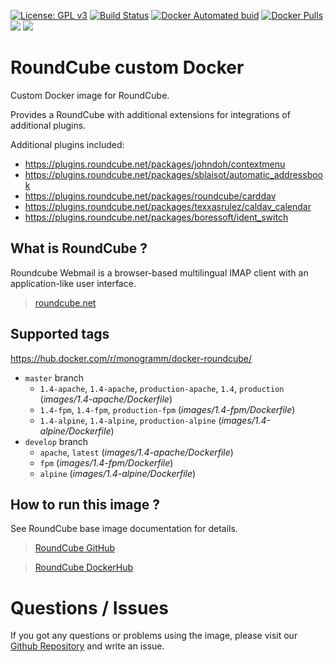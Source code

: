 
[uri_license]: http://www.gnu.org/licenses/gpl.html
[uri_license_image]: https://img.shields.io/badge/License-GPL%20v3-blue.svg

[![License: GPL v3][uri_license_image]][uri_license]
[![Build Status](https://travis-ci.org/Monogramm/docker-roundcube.svg)](https://travis-ci.org/Monogramm/docker-roundcube)
[![Docker Automated buid](https://img.shields.io/docker/cloud/build/monogramm/docker-roundcube.svg)](https://hub.docker.com/r/monogramm/docker-roundcube/)
[![Docker Pulls](https://img.shields.io/docker/pulls/monogramm/docker-roundcube.svg)](https://hub.docker.com/r/monogramm/docker-roundcube/)
[![](https://images.microbadger.com/badges/version/monogramm/docker-roundcube.svg)](https://microbadger.com/images/monogramm/docker-roundcube)
[![](https://images.microbadger.com/badges/image/monogramm/docker-roundcube.svg)](https://microbadger.com/images/monogramm/docker-roundcube)

# RoundCube custom Docker

Custom Docker image for RoundCube.

Provides a RoundCube with additional extensions for integrations of additional plugins.

Additional plugins included:
* https://plugins.roundcube.net/packages/johndoh/contextmenu
* https://plugins.roundcube.net/packages/sblaisot/automatic_addressbook
* https://plugins.roundcube.net/packages/roundcube/carddav
* https://plugins.roundcube.net/packages/texxasrulez/caldav_calendar
* https://plugins.roundcube.net/packages/boressoft/ident_switch

## What is RoundCube ?

Roundcube Webmail is a browser-based multilingual IMAP client with an application-like user interface.

> [roundcube.net](https://roundcube.net/)

## Supported tags

https://hub.docker.com/r/monogramm/docker-roundcube/

* `master` branch
    -	`1.4-apache`, `1.4-apache`, `production-apache`, `1.4`, `production` (*images/1.4-apache/Dockerfile*)
    -	`1.4-fpm`, `1.4-fpm`, `production-fpm` (*images/1.4-fpm/Dockerfile*)
    -	`1.4-alpine`, `1.4-alpine`, `production-alpine` (*images/1.4-alpine/Dockerfile*)
* `develop` branch
    -	`apache`, `latest` (*images/1.4-apache/Dockerfile*)
    -	`fpm` (*images/1.4-fpm/Dockerfile*)
    -	`alpine` (*images/1.4-alpine/Dockerfile*)

## How to run this image ?

See RoundCube base image documentation for details.

> [RoundCube GitHub](https://github.com/roundcube/roundcubemail-docker)

> [RoundCube DockerHub](https://hub.docker.com/r/roundcube/roundcubemail/)

# Questions / Issues
If you got any questions or problems using the image, please visit our [Github Repository](https://github.com/Monogramm/docker-roundcube) and write an issue.
